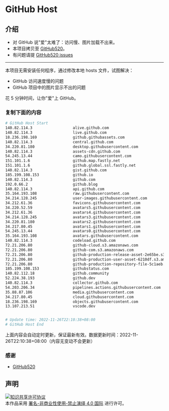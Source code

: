 # GitHub Host
## 介绍
- 对 GitHub 说"爱"太难了：访问慢、图片加载不出来。
- 本项目拷贝至 [GitHub520](https://github.com/521xueweihan/GitHub520)。
- 有问题请提 [GitHub520 issues](https://github.com/521xueweihan/GitHub520/issues/new)

---

本项目无需安装任何程序，通过修改本地 hosts 文件，试图解决：
- GitHub 访问速度慢的问题
- GitHub 项目中的图片显示不出的问题

花 5 分钟时间，让你"爱"上 GitHub。

### 复制下面的内容
```bash
# GitHub Host Start
140.82.114.3                  alive.github.com
140.82.114.3                  live.github.com
18.236.198.169                github.githubassets.com
140.82.114.3                  central.github.com
34.220.81.180                 desktop.githubusercontent.com
140.82.114.3                  assets-cdn.github.com
54.245.13.44                  camo.githubusercontent.com
151.101.1.6                   github.map.fastly.net
151.101.1.6                   github.global.ssl.fastly.net
140.82.114.3                  gist.github.com
185.199.108.153               github.io
140.82.114.3                  github.com
192.0.66.2                    github.blog
140.82.114.3                  api.github.com
35.164.193.108                raw.githubusercontent.com
34.214.128.245                user-images.githubusercontent.com
34.212.61.36                  favicons.githubusercontent.com
34.220.52.59                  avatars5.githubusercontent.com
34.212.61.36                  avatars4.githubusercontent.com
34.214.128.245                avatars3.githubusercontent.com
34.220.81.180                 avatars2.githubusercontent.com
34.217.80.45                  avatars1.githubusercontent.com
54.245.13.44                  avatars0.githubusercontent.com
35.164.193.108                avatars.githubusercontent.com
140.82.114.3                  codeload.github.com
72.21.206.80                  github-cloud.s3.amazonaws.com
72.21.206.80                  github-com.s3.amazonaws.com
72.21.206.80                  github-production-release-asset-2e65be.s3.amazonaws.com
72.21.206.80                  github-production-user-asset-6210df.s3.amazonaws.com
72.21.206.80                  github-production-repository-file-5c1aeb.s3.amazonaws.com
185.199.108.153               githubstatus.com
140.82.112.18                 github.community
52.224.38.193                 github.dev
140.82.114.3                  collector.github.com
54.203.206.34                 pipelines.actions.githubusercontent.com
35.88.87.106                  media.githubusercontent.com
34.217.80.45                  cloud.githubusercontent.com
18.236.198.169                objects.githubusercontent.com
13.107.213.51                 vscode.dev


# Update time: 2022-11-26T22:10:38+08:00
# GitHub Host End

```
上面内容会自动定时更新，保证最新有效。数据更新时间：2022-11-26T22:10:38+08:00（内容无变动不会更新）

### 感谢

- [GitHub520](https://github.com/521xueweihan/GitHub520)

## 声明
<a rel="license" href="https://creativecommons.org/licenses/by-nc-nd/4.0/deed.zh"><img alt="知识共享许可协议" style="border-width: 0" src="https://licensebuttons.net/l/by-nc-nd/4.0/88x31.png"></a><br>本作品采用 <a rel="license" href="https://creativecommons.org/licenses/by-nc-nd/4.0/deed.zh">署名-非商业性使用-禁止演绎 4.0 国际</a> 进行许可。